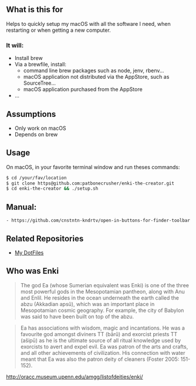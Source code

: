 ## What is this for
Helps to quickly setup my macOS with all the software I need, when restarting or when getting a new computer.

### It will:
- Install brew
- Via a brewfile, install:
	- command line brew packages such as node, jenv, rbenv...
	- macOS application not distributed via the AppStore, such as SourceTree...
	- macOS application purchased from the AppStore
- ...

## Assumptions
- Only work on macOS
- Depends on brew

## Usage
On macOS, in your favorite terminal window and run theses commands:

```bash
$ cd /your/fav/location
$ git clone https@github.com:patbonecrusher/enki-the-creator.git
$ cd enki-the-creator && ./setup.sh
```

## Manual:
	- https://github.com/cnstntn-kndrtv/open-in-buttons-for-finder-toolbar

## Related Repositories
- [My DotFiles](https://github.com/patbonecrusher/enki-the-crafty)

## Who was Enki

> The god Ea (whose Sumerian equivalent was Enki) is one of the three most powerful gods in the Mesopotamian pantheon, along with Anu and Enlil. He resides in the ocean underneath the earth called the abzu (Akkadian apsû), which was an important place in Mesopotamian cosmic geography. For example, the city of Babylon was said to have been built on top of the abzu.

> Ea has associations with wisdom, magic and incantations. He was a favourite god amongst diviners TT  (bārû) and exorcist priests TT  (ašipū) as he is the ultimate source of all ritual knowledge used by exorcists to avert and expel evil. Ea was patron of the arts and crafts, and all other achievements of civilization. His connection with water meant that Ea was also the patron deity of cleaners (Foster 2005: 151-152).

http://oracc.museum.upenn.edu/amgg/listofdeities/enki/
